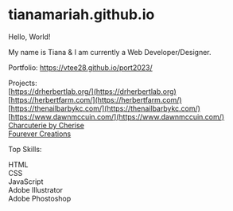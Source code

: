# tianamariah.github.io
Hello, World! 

My name is Tiana & I am currently a Web Developer/Designer. 

Portfolio:
https://vtee28.github.io/port2023/



Projects:<br>
[https://drherbertlab.org/](https://drherbertlab.org)<br>
[https://herbertfarm.com/](https://herbertfarm.com/)<br>
[https://thenailbarbykc.com/](https://thenailbarbykc.com/)<br>
[https://www.dawnmccuin.com/](https://www.dawnmccuin.com/)<br>
[Charcuterie by Cherise](https://lunchbox-munchies.square.site/)<br>
[Fourever Creations](https://fourever-creations.square.site/)



Top Skills: 

HTML<br>
CSS<br>
JavaScript<br>
Adobe Illustrator<br>
Adobe Phostoshop<br>
